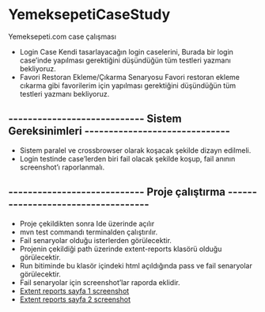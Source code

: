 # YemeksepetiCaseStudy
 Yemeksepeti.com case çalışması

- Login Case
Kendi tasarlayacağın login caselerini, Burada bir login case’inde yapılması gerektiğini
düşündüğün tüm testleri yazmanı bekliyoruz.
- Favori Restoran Ekleme/Çıkarma Senaryosu
Favori restoran ekleme cıkarma gibi favorilerim için yapılması gerektiğini
düşündüğün tüm testleri yazmanı bekliyoruz.
## ---------------------------- Sistem Gereksinimleri ------------------------------
- Sistem paralel ve crossbrowser olarak koşacak şekilde dizayn edilmeli.
- Login testinde case’lerden biri fail olacak şekilde koşup, fail anının screenshot’ı
raporlanmalı.

## ---------------------------- Proje çalıştırma -----------------------------------

- Proje çekildikten sonra Ide üzerinde açılır
- mvn test commandı terminalden çalıştırılır.
- Fail senaryolar olduğu isterlerden görülecektir. 
- Projenin çekildiği path üzerinde extent-reports klasörü olduğu görülecektir. 
- Run bitiminde bu klasör içindeki html açıldığında pass ve fail senaryolar görülecektir.
- Fail senaryolar için screenshot’lar raporda eklidir. 
- [Extent reports sayfa 1 screenshot](https://prnt.sc/1hgfrnh)
- [Extent reports sayfa 2 screenshot](https://prnt.sc/1hggech)